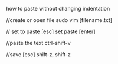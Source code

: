 
how to paste without changing indentation

//create or open file
sudo vim [filename.txt]

// set to paste 
[esc]
set paste [enter]

//paste the text
ctrl-shift-v

//save
[esc]
shift-z, shift-z


